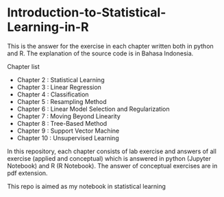 # Introduction-to-Statistical-Learning-in-R
This is the answer for the exercise in each chapter written both in python and R. The explanation of the source code is in Bahasa Indonesia.

Chapter list
- Chapter 2 : Statistical Learning
- Chapter 3 : Linear Regression
- Chapter 4 : Classification
- Chapter 5 : Resampling Method
- Chapter 6 : Linear Model Selection and Regularization
- Chapter 7 : Moving Beyond Linearity
- Chapter 8 : Tree-Based Method
- Chapter 9 : Support Vector Machine
- Chapter 10 : Unsupervised Learning

In this repository, each chapter consists of lab exercise and answers of all exercise (applied and conceptual) which is answered in python (Jupyter Notebook) and R (R Notebook). The answer of conceptual exercises are in pdf extension.

This repo is aimed as my notebook in statistical learning

